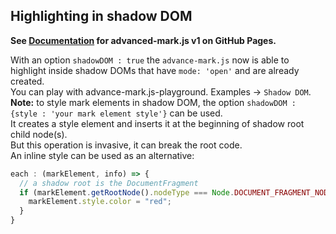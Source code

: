 
## Highlighting in shadow DOM

**See [Documentation](https://angezid.github.io/advanced-mark.js/doc-v1) for advanced-mark.js v1 on GitHub Pages.**




With an option `shadowDOM : true` the `advance-mark.js` now is able to highlight inside shadow DOMs that have `mode: 'open'` and are already created.  
You can play with advance-mark.js-playground. Examples -> `Shadow DOM`.  
**Note:** to style mark elements in shadow DOM, the option `shadowDOM : {style : 'your mark element style'}` can be used.  
It creates a style element and inserts it at the beginning of shadow root child node(s).  
But this operation is invasive, it can break the root code.  
An inline style can be used as an alternative:
``` js
each : (markElement, info) => {
  // a shadow root is the DocumentFragment
  if (markElement.getRootNode().nodeType === Node.DOCUMENT_FRAGMENT_NODE) {
    markElement.style.color = "red";
  }
}
```
